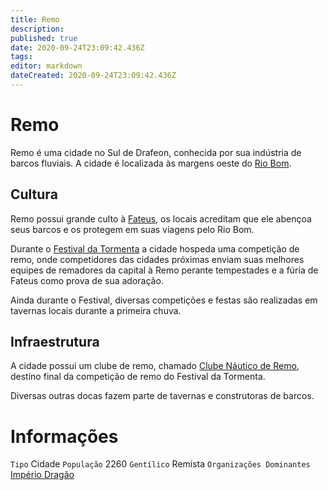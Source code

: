```yaml
---
title: Remo
description: 
published: true
date: 2020-09-24T23:09:42.436Z
tags: 
editor: markdown
dateCreated: 2020-09-24T23:09:42.436Z
---
```


# Remo
Remo é uma cidade no Sul de Drafeon, conhecida por sua indústria de barcos fluviais. A cidade é localizada às margens oeste do [Rio Bom](/lugares/plano-material/drafeon/sul-de-drafeon/rio-bom).

## Cultura
Remo possui grande culto à [Fateus](/divindades/panteao-das-treze-estrelas/fateus), os locais acreditam que ele abençoa seus barcos e os protegem em suas viagens pelo Rio Bom. 

Durante o [Festival da Tormenta]() a cidade hospeda uma competição de remo, onde competidores das cidades próximas enviam suas melhores equipes de remadores da capital à Remo perante tempestades e a fúria de Fateus como prova de sua adoração.

Ainda durante o Festival, diversas competições e festas são realizadas em tavernas locais durante a primeira chuva.

## Infraestrutura
A cidade possui um clube de remo, chamado [Clube Náutico de Remo](/lugares/plano-material/drafeon/sul-de-drafeon/remo/clube-nautico-de-remo), destino final da competição de remo do Festival da Tormenta.

Diversas outras docas fazem parte de tavernas e construtoras de barcos.

# Informações
`Tipo` Cidade
`População` 2260
`Gentílico` Remista
`Organizações Dominantes` [Império Dragão](/faccoes/nacoes/imperio-dragao#imperio-dragao)